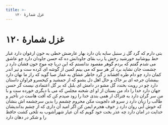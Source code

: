 ```yaml
---
title: >-
    غزل شمارهٔ ۱۲۰
---
```

# غزل شمارهٔ ۱۲۰

بتی دارم که گرد گل ز سنبل سایه بان دارد
بهار عارضش خطی به خون ارغوان دارد
غبار خط بپوشانید خورشید رخش یا رب
بقای جاودانش ده که حسن جاودان دارد
چو عاشق می شدم گفتم که بردم گوهر مقصود
ندانستم که این دریا چه موج خون فشان دارد
ز چشمت جان نشاید برد کز هر سو که می بینم
کمین از گوشه ای کرده ست و تیر اندر کمان دارد
چو دام طره افشاند ز گرد خاطر عشاق
به غماز صبا گوید که راز ما نهان دارد
بیفشان جرعه ای بر خاک و حال اهل دل بشنو
که از جمشید و کیخسرو فراوان داستان دارد
چو در رویت بخندد گل مشو در دامش ای بلبل
که بر گل اعتمادی نیست گر حسن جهان دارد
خدا را داد من بستان از او ای شحنه مجلس
که می با دیگری خورده ست و با من سر گران دارد
به فتراک ار همی بندی خدا را زود صیدم کن
که آفت هاست در تأخیر و طالب را زیان دارد
ز سرو قد دلجویت مکن محروم چشمم را
بدین سرچشمه اش بنشان که خوش آبی روان دارد
ز خوف هجرم ایمن کن اگر امید آن داری
که از چشم بداندیشان خدایت در امان دارد
چه عذر بخت خود گویم که آن عیار شهرآشوب
به تلخی کشت حافظ را و شکر در دهان دارد
